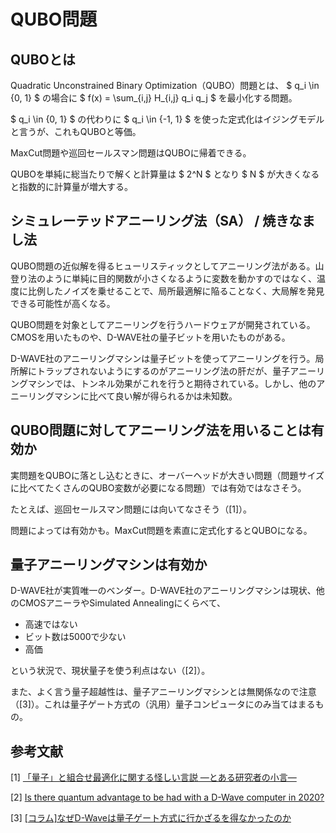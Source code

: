 # QUBO問題

## QUBOとは

Quadratic Unconstrained Binary Optimization（QUBO）問題とは、 $ q_i \in \{0, 1\} $ の場合に $ f(x) = \sum_{i,j} H_{i,j} q_i q_j $ を最小化する問題。

$ q_i \in \{0, 1\} $ の代わりに $ q_i \in \{-1, 1\} $ を使った定式化はイジングモデルと言うが、これもQUBOと等価。

MaxCut問題や巡回セールスマン問題はQUBOに帰着できる。

QUBOを単純に総当たりで解くと計算量は $ 2^N $ となり $ N $ が大きくなると指数的に計算量が増大する。

## シミュレーテッドアニーリング法（SA） / 焼きなまし法

QUBO問題の近似解を得るヒューリスティックとしてアニーリング法がある。山登り法のように単純に目的関数が小さくなるように変数を動かすのではなく、温度に比例したノイズを乗せることで、局所最適解に陥ることなく、大局解を発見できる可能性が高くなる。

QUBO問題を対象としてアニーリングを行うハードウェアが開発されている。CMOSを用いたものや、D-WAVE社の量子ビットを用いたものがある。

D-WAVE社のアニーリングマシンは量子ビットを使ってアニーリングを行う。局所解にトラップされないようにするのがアニーリング法の肝だが、量子アニーリングマシンでは、トンネル効果がこれを行うと期待されている。しかし、他のアニーリングマシンに比べて良い解が得られるかは未知数。

## QUBO問題に対してアニーリング法を用いることは有効か

実問題をQUBOに落とし込むときに、オーバーヘッドが大きい問題（問題サイズに比べてたくさんのQUBO変数が必要になる問題）では有効ではなさそう。

たとえば、巡回セールスマン問題には向いてなさそう（[1]）。

問題によっては有効かも。MaxCut問題を素直に定式化するとQUBOになる。

## 量子アニーリングマシンは有効か

D-WAVE社が実質唯一のベンダー。D-WAVE社のアニーリングマシンは現状、他のCMOSアニーラやSimulated Annealingにくらべて、

- 高速ではない
- ビット数は5000で少ない
- 高価

という状況で、現状量子を使う利点はない（[2]）。

また、よく言う量子超越性は、量子アニーリングマシンとは無関係なので注意（[3]）。これは量子ゲート方式の（汎用）量子コンピュータにのみ当てはまるもの。

## 参考文献

[1] [「量子」と組合せ最適化に関する怪しい言説 ―とある研究者の小言―](https://tasusu.hatenablog.com/entry/2021/07/03/131243)

[2] [Is there quantum advantage to be had with a D-Wave computer in 2020?](https://quantumcomputing.stackexchange.com/a/14630)

[3] [\[コラム\]なぜD-Waveは量子ゲート方式に行かざるを得なかったのか](https://blueqat.com/yuichiro_minato2/ac036704-f855-4a22-9ec3-98a237f34dbd)

